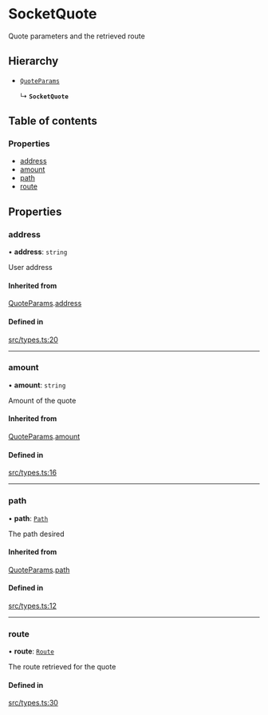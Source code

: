 # SocketQuote

Quote parameters and the retrieved route

## Hierarchy

- [`QuoteParams`](QuoteParams.md)

  ↳ **`SocketQuote`**

## Table of contents

### Properties

- [address](SocketQuote.md#address)
- [amount](SocketQuote.md#amount)
- [path](SocketQuote.md#path)
- [route](SocketQuote.md#route)

## Properties

### address

• **address**: `string`

User address

#### Inherited from

[QuoteParams](QuoteParams.md).[address](QuoteParams.md#address)

#### Defined in

[src/types.ts:20](https://github.com/rugamoto/socket-v2-sdk/blob/72e8f92/src/types.ts#L20)

---

### amount

• **amount**: `string`

Amount of the quote

#### Inherited from

[QuoteParams](QuoteParams.md).[amount](QuoteParams.md#amount)

#### Defined in

[src/types.ts:16](https://github.com/rugamoto/socket-v2-sdk/blob/72e8f92/src/types.ts#L16)

---

### path

• **path**: [`Path`](../classes/Path.md)

The path desired

#### Inherited from

[QuoteParams](QuoteParams.md).[path](QuoteParams.md#path)

#### Defined in

[src/types.ts:12](https://github.com/rugamoto/socket-v2-sdk/blob/72e8f92/src/types.ts#L12)

---

### route

• **route**: [`Route`](../types.md#route)

The route retrieved for the quote

#### Defined in

[src/types.ts:30](https://github.com/rugamoto/socket-v2-sdk/blob/72e8f92/src/types.ts#L30)
